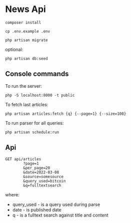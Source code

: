 # News Api

```shell
composer install
```
```shell
cp .env.example .env
```

```shell
php artisan migrate
```

optional:

```shell
php artisan db:seed
```

## Console commands

To run the server:

```shell
php -S localhost:8000 -t public
```

To fetch last articles:

```shell
php artisan articles:fetch {q} {--page=1} {--size=100}
```

To run parser for all queries:

```shell
php artisan schedule:run
```

## Api

```http request
GET api/articles
        ?page=1
        &per_page=20
        &date=2022-03-08
        &source=somesource
        &query_used=bitcoin
        &q=fulltextsearch
```
where:

 - query_used - is a query used during parse
 - date - is published date
 - q - is a fulltext search against title and content

